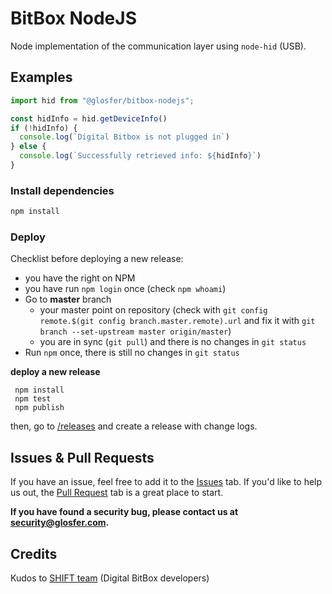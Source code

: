 # BitBox NodeJS
Node implementation of the communication layer using `node-hid` (USB).

## Examples

```js
import hid from "@glosfer/bitbox-nodejs";

const hidInfo = hid.getDeviceInfo()
if (!hidInfo) {
  console.log(`Digital Bitbox is not plugged in`)
} else {
  console.log(`Successfully retrieved info: ${hidInfo}`)
}
```

### Install dependencies

```bash
npm install
```

### Deploy

Checklist before deploying a new release:

* you have the right on NPM
* you have run `npm login` once (check `npm whoami`)
* Go to **master** branch
  * your master point on repository (check with `git config remote.$(git config branch.master.remote).url` and fix it with `git branch --set-upstream master origin/master`)
  * you are in sync (`git pull`) and there is no changes in `git status`
* Run `npm` once, there is still no changes in `git status`

**deploy a new release**

```
 npm install
 npm test
 npm publish
```

then, go to [/releases](https://github.com/Team-Hycon/bitbox-hycon/releases) and create a release with change logs.

## Issues & Pull Requests

If you have an issue, feel free to add it to the [Issues](https://github.com/Team-Hycon/bitbox-hycon/issues) tab.
If you'd like to help us out, the [Pull Request](https://github.com/Team-Hycon/bitbox-hycon/pulls) tab is a great place to start.

**If you have found a security bug, please contact us at [security@glosfer.com](security@glosfer.com).**

## Credits
Kudos to [SHIFT team](https://shiftcrypto.ch/team) (Digital BitBox developers)